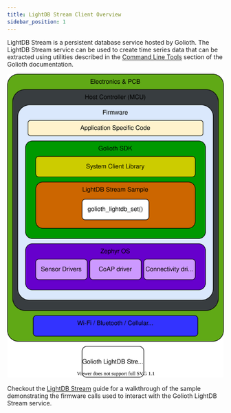 ```yaml
---
title: LightDB Stream Client Overview
sidebar_position: 1
---
```


LightDB Stream is a persistent database service hosted by Golioth. The LightDB
Stream service can be used to create time series data that can be extracted
using utilities described in the [Command Line
Tools](/reference/command-line-tools/tutorial) section of the Golioth
documentation.

![Console](../assets/lightDB-stream-svg-a4.svg)

Checkout the [LightDB Stream](/data-routing/stored-data/lightdb-stream/) guide
for a walkthrough of the sample demonstrating the firmware calls used to
interact with the Golioth LightDB Stream service.
